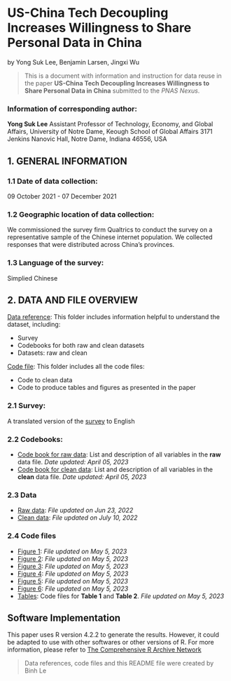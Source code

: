 # US-China Tech Decoupling Increases Willingness to Share Personal Data in China
by
Yong Suk Lee,
Benjamin Larsen,
Jingxi Wu

> This is a document with information and instruction for data reuse in the paper **US-China Tech Decoupling Increases Willingness to Share
Personal Data in China** submitted to the _PNAS Nexus_. 

### Information of corresponding author: 

**Yong Suk Lee**
Assistant Professor of Technology, Economy, and Global Affairs, 
University of Notre Dame, Keough School of Global Affairs
3171 Jenkins Nanovic Hall, Notre Dame, Indiana 46556, USA


## 1. GENERAL INFORMATION


### 1.1 Date of data collection:

09 October 2021 - 07 December 2021

### 1.2 Geographic location of data collection:

We commissioned the survey firm Qualtrics to conduct the survey on a representative sample of the Chinese internet population. We collected responses that were distributed across China’s provinces.

### 1.3 Language of the survey:

Simplied Chinese


## 2. DATA AND FILE OVERVIEW

[Data reference](https://github.com/binhle23/US-China-Competition/tree/main/Data%20reference): This folder includes information helpful to understand the dataset, including: 
- Survey
- Codebooks for both raw and clean datasets
- Datasets: raw and clean

[Code file](https://github.com/binhle23/US-China-Competition/tree/main/Code%20files): This folder includes all the code files:
- Code to clean data
- Code to produce tables and figures as presented in the paper

### 2.1 Survey: 

A translated version of the [survey](https://github.com/binhle23/US-China-Competition/blob/main/Data%20reference/Survey.pdf) to English

### 2.2 Codebooks: 
- [Code book for raw data](https://github.com/binhle23/US-China-Competition/blob/main/codebook_raw.pdf): List and description of all variables in the **raw** data file. _Date updated: April 05, 2023_
- [Code book for clean data](https://github.com/binhle23/US-China-Competition/blob/main/codebook_clean.pdf): List and description of all variables in the **clean** data file. _Date updated: April 05, 2023_


### 2.3 Data

- [Raw data](https://github.com/binhle23/US-China-Competition/blob/main/Data%20reference/data_raw.csv): _File updated on Jun 23, 2022_
- [Clean data](https://github.com/binhle23/US-China-Competition/blob/main/Data%20reference/data_clean.csv): _File updated on July 10, 2022_

### 2.4 Code files
- [Figure 1](https://github.com/binhle23/US-China-Competition/blob/main/Code%20files/figure%201.R): _File updated on May 5, 2023_
- [Figure 2](https://github.com/binhle23/US-China-Competition/blob/main/Code%20files/figure%202.R): _File updated on May 5, 2023_
- [Figure 3](https://github.com/binhle23/US-China-Competition/blob/main/Code%20files/figure%203.R): _File updated on May 5, 2023_
- [Figure 4](https://github.com/binhle23/US-China-Competition/blob/main/Code%20files/figure%204.R): _File updated on May 5, 2023_
- [Figure 5](https://github.com/binhle23/US-China-Competition/blob/main/Code%20files/figure%205.R): _File updated on May 5, 2023_
- [Figure 6](https://github.com/binhle23/US-China-Competition/blob/main/Code%20files/figure%206.R): _File updated on May 5, 2023_
- [Tables](https://github.com/binhle23/US-China-Competition/blob/main/Code%20files/tables.R): Code files for **Table 1** and **Table 2**. _File updated on May 5, 2023_

## Software Implementation

This paper uses R version 4.2.2 to generate the results. However, it could be adapted to use with other softwares or other versions of R. For more information, please refer to [The Comprehensive R Archive Network](https://cran.r-project.org/)

> Data references, code files and this README file were created by Binh Le
